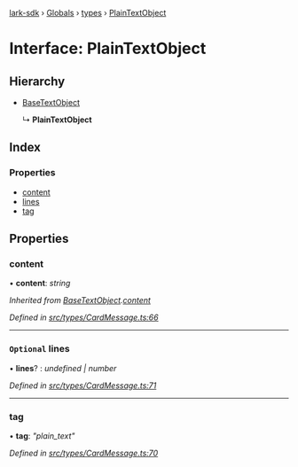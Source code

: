 [lark-sdk](../README.md) › [Globals](../globals.md) › [types](../modules/types.md) › [PlainTextObject](types.plaintextobject.md)

# Interface: PlainTextObject

## Hierarchy

* [BaseTextObject](types.basetextobject.md)

  ↳ **PlainTextObject**

## Index

### Properties

* [content](types.plaintextobject.md#content)
* [lines](types.plaintextobject.md#optional-lines)
* [tag](types.plaintextobject.md#tag)

## Properties

###  content

• **content**: *string*

*Inherited from [BaseTextObject](types.basetextobject.md).[content](types.basetextobject.md#content)*

*Defined in [src/types/CardMessage.ts:66](https://github.com/TbhT/lark-sdk/blob/e3605bb/src/types/CardMessage.ts#L66)*

___

### `Optional` lines

• **lines**? : *undefined | number*

*Defined in [src/types/CardMessage.ts:71](https://github.com/TbhT/lark-sdk/blob/e3605bb/src/types/CardMessage.ts#L71)*

___

###  tag

• **tag**: *"plain_text"*

*Defined in [src/types/CardMessage.ts:70](https://github.com/TbhT/lark-sdk/blob/e3605bb/src/types/CardMessage.ts#L70)*
